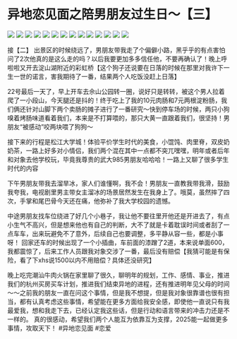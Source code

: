# 异地恋见面之陪男朋友过生日～【三】

![](img/fddce393-939d-4c86-a451-764ff6fce2e8.jpg)
![](img/fcd674f7-d972-4db6-aae9-37de97c0c298.jpg)
![](img/b612b3ff-713e-4139-be16-b4dc44a44898.jpg)
![](img/d73412e8-aa84-46a4-9902-f0b1e4387464.jpg)
![](img/a2045bc4-e5d5-4dec-b333-0d4f3a4aa595.jpg)
![](img/48c139e8-31de-4685-a98f-21fd82613caa.jpg)
![](img/82a88acf-cc29-4a04-ae70-5886eec06d3f.jpg)
![](img/3e801ca0-a8a6-4656-953a-c7419be3a3c2.jpg)
![](img/3fe1ec26-8298-4b5e-bd2d-316f3bc53e1f.jpg)
![](img/53ea7d3c-6b48-4195-974a-c279b3a7a4ad.jpg)
![](img/b30efb0d-201a-418d-a5cc-9107420283be.jpg)
![](img/a3229e19-1d9a-4567-8110-d6ab60d082f9.jpg)
![](img/7d01ce80-dd53-4df3-bb59-2f13d86830e0.jpg)
![](img/9c21bd41-6b6c-4bf2-b5b5-7f5c4694ccb0.jpg)

接【二】
出景区的时候绕远了，男朋友带我走了个偏僻小路，黑乎乎的有点害怕问了2次他真的是这么走的吗？以后我要更加多多信任他，不要再确认了！晚上呼啦啦又开去淀山湖附近的彩虹桥【这个狗子还说要在日落的时候在那里对我许下一生一世的诺言，害我期待了一番，结果两个人吃饭没赶上日落】
 
22号最后一天了，早上开车去佘山公园转一圈，说好只是转转，被这个男人拉着爬了一小段山，今天腿还是抖的！终于吃上了我的10元肉肠和7元两根淀粉肠，我们俩还针对山脚下两个卖肠的摊子进行了一番研究～快到停车场的时候，两只小狗嗅着烤肠味道看着我们，本来是不打算喂的，那只大黄一直跟着我们，很坚持！男朋友“被感动”咬两块喂了狗狗～
 
接下来的行程是松江大学城！体验平价学生时代的美食，小馄饨、肉里脊，双皮奶奶茶，一路上好多对小情侣，我们两个混在其中一点都不突兀嘿嘿，明年或者后年和对象去他学校玩，毕竟我尊贵的武大985男朋友哈哈哈！一路上又聊了很多学生时代的内容
 
下午男朋友带我去溜旱冰，家人们谁懂啊，我不会！男朋友一直教我带我滑，鼓励我夸我，电视剧里男主带女主溜冰的场景居然发生在我身上了。哦莫，虽然摔了四次，手掌和尾巴骨今天还在痛，他弥补了我大学校园的遗憾。
 
中途男朋友找车位绕进了好几个小巷子，我让他不要往里开他还是开进去了，有点小生气不高兴，但是想来他也有自己的判断，大不了就是卡着耽误时间或者刮了一点车车，出来玩避免不了意外，后续自己也要调整，多平静从容一些，都是小事呀！
回家还车的时候出现了一个小插曲，车前面的漆蹭了2道，本来说单面600，我都震惊了，后来工作人员跟我对象交涉了一番，最后没有赔偿【我猜可能是有保险，看了下xhs说1500以内不用赔偿？具体还没研究】
 
晚上吃完潮汕牛肉火锅在家里聊了很久，聊明年的规划，工作、感情、事业，推进我们的杭州买房买车计划，推进我们结束异地的进程，还有推进明年见父母的时间～～之前我的朋友一直在问这个事情，但是我不想提，但是我对象很靠谱也很有担当，都有认真考虑这些事情，希望能在更多方面给我安全感，即使他一直说只有我最爱我，想和我走下去，已经认定我这些话，但是行动和语言带来的冲击力还是不一样的。
真的很感动，希望我们两个人能互为依靠互为支撑，2025能一起做更多事情，攻取天下！
#异地恋见面  #恋爱